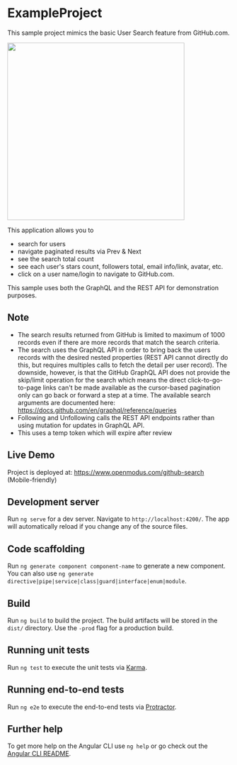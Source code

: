 # ExampleProject
This sample project mimics the basic User Search feature from GitHub.com.

<img src="https://openmodus.com/github-search/github-search.jpg" width="400" />

This application allows you to
* search for users
* navigate paginated results via Prev & Next 
* see the search total count
* see each user's stars count, followers total, email info/link, avatar, etc.
* click on a user name/login to navigate to GitHub.com.

This sample uses both the GraphQL and the REST API for demonstration purposes.


## Note

* The search results returned from GitHub is limited to maximum of 1000 records even if there are more records that match the search criteria.
* The search uses the GraphQL API in order to bring back the users records with the desired nested properties (REST API cannot directly do this, but requires multiples calls to fetch the detail per user record). The downside, however, is that the GitHub GraphQL API does not provide the skip/limit operation for the search which means the direct click-to-go-to-page links can't be made available as the cursor-based pagination only can go back or forward a step at a time. The available search arguments are documented here: https://docs.github.com/en/graphql/reference/queries
* Following and Unfollowing calls the REST API endpoints rather than using mutation for updates in GraphQL API.
* This uses a temp token which will expire after review

## Live Demo

Project is deployed at: https://www.openmodus.com/github-search
(Mobile-friendly)

## Development server

Run `ng serve` for a dev server. Navigate to `http://localhost:4200/`. The app will automatically reload if you change any of the source files.

## Code scaffolding

Run `ng generate component component-name` to generate a new component. You can also use `ng generate directive|pipe|service|class|guard|interface|enum|module`.

## Build

Run `ng build` to build the project. The build artifacts will be stored in the `dist/` directory. Use the `-prod` flag for a production build.

## Running unit tests

Run `ng test` to execute the unit tests via [Karma](https://karma-runner.github.io).

## Running end-to-end tests

Run `ng e2e` to execute the end-to-end tests via [Protractor](http://www.protractortest.org/).

## Further help

To get more help on the Angular CLI use `ng help` or go check out the [Angular CLI README](https://github.com/angular/angular-cli/blob/master/README.md).
